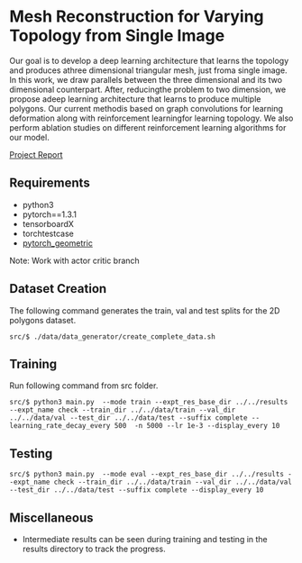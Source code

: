 # Mesh Reconstruction for Varying Topology from Single Image

Our goal is to develop a deep learning architecture that learns the topology and produces athree  dimensional  triangular  mesh,  just  froma  single  image.   In  this  work,  we  draw  parallels  between  the  three  dimensional  and  its two dimensional counterpart.  After, reducingthe problem to two dimension,  we propose adeep  learning  architecture  that  learns  to  produce multiple polygons.  Our current methodis based on graph convolutions for learning deformation  along  with  reinforcement  learningfor learning topology.  We also perform ablation studies on different reinforcement learning algorithms for our model.

[Project Report](docs/report.pdf)


## Requirements
* python3
* pytorch==1.3.1
* tensorboardX
* torchtestcase
* [pytorch_geometric](https://github.com/rusty1s/pytorch_geometric)


Note: Work with actor critic branch

## Dataset Creation
The following command generates the train, val and test splits for the 2D polygons dataset.
```
src/$ ./data/data_generator/create_complete_data.sh
```

## Training
Run following command from src folder.
```
src/$ python3 main.py  --mode train --expt_res_base_dir ../../results --expt_name check --train_dir ../../data/train --val_dir ../../data/val --test_dir ../../data/test --suffix complete --learning_rate_decay_every 500  -n 5000 --lr 1e-3 --display_every 10
```

## Testing
```
src/$ python3 main.py  --mode eval --expt_res_base_dir ../../results --expt_name check --train_dir ../../data/train --val_dir ../../data/val --test_dir ../../data/test --suffix complete --display_every 10
```

## Miscellaneous
* Intermediate results can be seen during training and testing in the results directory to track the progress.